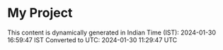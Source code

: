 # My Project

This content is dynamically generated in Indian Time (IST): 2024-01-30 16:59:47 IST
Converted to UTC: 2024-01-30 11:29:47 UTC
